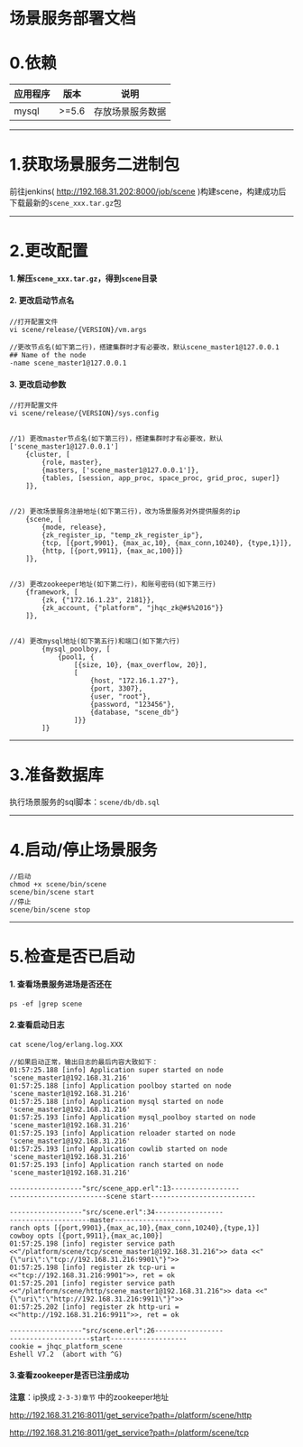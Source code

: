 场景服务部署文档
=============================

# 0.依赖
应用程序 | 版本 | 说明
---|---|---
mysql|>=5.6|存放场景服务数据


------------------------------------------------------------

# 1.获取场景服务二进制包
前往jenkins( http://192.168.31.202:8000/job/scene )构建scene，构建成功后下载最新的`scene_xxx.tar.gz`包


------------------------------------------------------------

# 2.更改配置

#### 1. 解压`scene_xxx.tar.gz`，得到`scene`目录

#### 2. 更改启动节点名

```
//打开配置文件
vi scene/release/{VERSION}/vm.args

//更改节点名(如下第二行)，搭建集群时才有必要改，默认scene_master1@127.0.0.1
## Name of the node
-name scene_master1@127.0.0.1
```

#### 3. 更改启动参数

```
//打开配置文件
vi scene/release/{VERSION}/sys.config


//1) 更改master节点名(如下第三行)，搭建集群时才有必要改，默认['scene_master1@127.0.0.1']
    {cluster, [
        {role, master},
        {masters, ['scene_master1@127.0.0.1']},
        {tables, [session, app_proc, space_proc, grid_proc, super]}
    ]},


//2) 更改场景服务注册地址(如下第三行)，改为场景服务对外提供服务的ip
    {scene, [
        {mode, release},
        {zk_register_ip, "temp_zk_register_ip"},
        {tcp, [{port,9901}, {max_ac,10}, {max_conn,10240}, {type,1}]},
        {http, [{port,9911}, {max_ac,100}]}
    ]},


//3) 更改zookeeper地址(如下第二行)，和账号密码(如下第三行)
    {framework, [
        {zk, {"172.16.1.23", 2181}},
        {zk_account, {"platform", "jhqc_zk@#$%2016"}}
    ]},


//4) 更改mysql地址(如下第五行)和端口(如下第六行)
        {mysql_poolboy, [
            {pool1, {
                [{size, 10}, {max_overflow, 20}],
                [
                    {host, "172.16.1.27"},
                    {port, 3307},
                    {user, "root"},
                    {password, "123456"},
                    {database, "scene_db"}
                ]}}
        ]}
```


------------------------------------------------------------

# 3.准备数据库

执行场景服务的sql脚本：`scene/db/db.sql`


------------------------------------------------------------

# 4.启动/停止场景服务

```
//启动
chmod +x scene/bin/scene
scene/bin/scene start
//停止
scene/bin/scene stop
```


------------------------------------------------------------

# 5.检查是否已启动

#### 1. 查看场景服务进场是否还在

```
ps -ef |grep scene
```

#### 2.查看启动日志

```
cat scene/log/erlang.log.XXX

//如果启动正常，输出日志的最后内容大致如下：
01:57:25.188 [info] Application super started on node 'scene_master1@192.168.31.216'
01:57:25.188 [info] Application poolboy started on node 'scene_master1@192.168.31.216'
01:57:25.188 [info] Application mysql started on node 'scene_master1@192.168.31.216'
01:57:25.193 [info] Application mysql_poolboy started on node 'scene_master1@192.168.31.216'
01:57:25.193 [info] Application reloader started on node 'scene_master1@192.168.31.216'
01:57:25.193 [info] Application cowlib started on node 'scene_master1@192.168.31.216'
01:57:25.193 [info] Application ranch started on node 'scene_master1@192.168.31.216'

------------------"src/scene_app.erl":13-----------------
------------------------scene start--------------------------

------------------"src/scene.erl":34-----------------
--------------------master-------------------
ranch opts [{port,9901},{max_ac,10},{max_conn,10240},{type,1}]
cowboy opts [{port,9911},{max_ac,100}]
01:57:25.198 [info] register service path <<"/platform/scene/tcp/scene_master1@192.168.31.216">> data <<"{\"uri\":\"tcp://192.168.31.216:9901\"}">>
01:57:25.198 [info] register zk tcp-uri = <<"tcp://192.168.31.216:9901">>, ret = ok
01:57:25.201 [info] register service path <<"/platform/scene/http/scene_master1@192.168.31.216">> data <<"{\"uri\":\"http://192.168.31.216:9911\"}">>
01:57:25.202 [info] register zk http-uri = <<"http://192.168.31.216:9911">>, ret = ok

------------------"src/scene.erl":26-----------------
--------------------start-------------------
cookie = jhqc_platform_scene
Eshell V7.2  (abort with ^G)
```

#### 3.查看zookeeper是否已注册成功

**注意**：ip换成 `2-3-3)章节` 中的zookeeper地址

http://192.168.31.216:8011/get_service?path=/platform/scene/http

http://192.168.31.216:8011/get_service?path=/platform/scene/tcp

